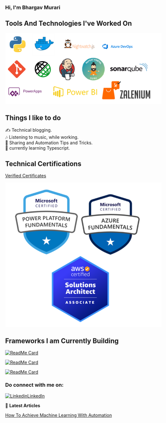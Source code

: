 ### Hi, I'm Bhargav Murari 

## Tools And Technologies I've Worked On
![image](Technologies.png)

## Things I like to do
 ✍ Technical blogging.  
 🎶 Listening to music, while working.  
 💬 Sharing and Automation Tips and Tricks.  
 🌱 currently learning Typescript.
 
 ## Technical Certifications

[Verified Certificates](https://www.credly.com/users/bhargav-murarisetty.4929bd2d)

![image](Certs.PNG)


## Frameworks I am Currently Building

[![ReadMe Card](https://github-readme-stats.vercel.app/api/pin/?username=AutoInfra&repo=SeleniumFramework)](https://github.com/AutoInfra/SeleniumFramework)  

[![ReadMe Card](https://github-readme-stats.vercel.app/api/pin/?username=AutoInfra&repo=PlaywrightJava)](https://github.com/AutoInfra/PlaywrightJava)

[![ReadMe Card](https://github-readme-stats.vercel.app/api/pin/?username=AutoInfra&repo=HealeniumTestng)](https://github.com/AutoInfra/HealeniumTestng)


###  Do connect with me on:  

[![Linkedin](https://i.stack.imgur.com/gVE0j.png)LinkedIn](https://linkedin.com/in/bhargavmurari)  

📕 **Latest Articles**

[How To Achieve Machine Learning With Automation](https://bhargavmurari7.github.io/docs/Articles/ReportPortal)

